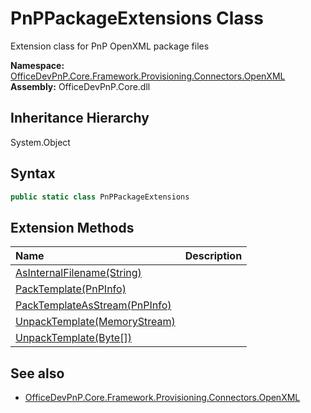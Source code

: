 # PnPPackageExtensions Class
 Extension class for PnP OpenXML package files   

**Namespace:** [OfficeDevPnP.Core.Framework.Provisioning.Connectors.OpenXML](OfficeDevPnP.Core.Framework.Provisioning.Connectors.OpenXML.md)  
**Assembly:** OfficeDevPnP.Core.dll  
## Inheritance Hierarchy
System.Object  
## Syntax
```C#
public static class PnPPackageExtensions
```
## Extension Methods
|**Name**|**Description**|
|:-----|:-----|
| [AsInternalFilename(String)](OfficeDevPnP.Core.Framework.Provisioning.Connectors.OpenXML.PnPPackageExtensions.c1085ef1.md) | 
| [PackTemplate(PnPInfo)](OfficeDevPnP.Core.Framework.Provisioning.Connectors.OpenXML.PnPPackageExtensions.53b69ac.md) | 
| [PackTemplateAsStream(PnPInfo)](OfficeDevPnP.Core.Framework.Provisioning.Connectors.OpenXML.PnPPackageExtensions.7398c562.md) | 
| [UnpackTemplate(MemoryStream)](OfficeDevPnP.Core.Framework.Provisioning.Connectors.OpenXML.PnPPackageExtensions.f0171015.md) | 
| [UnpackTemplate(Byte[])](OfficeDevPnP.Core.Framework.Provisioning.Connectors.OpenXML.PnPPackageExtensions.ee186011.md) | 
## See also
- [OfficeDevPnP.Core.Framework.Provisioning.Connectors.OpenXML](OfficeDevPnP.Core.Framework.Provisioning.Connectors.OpenXML.md)
